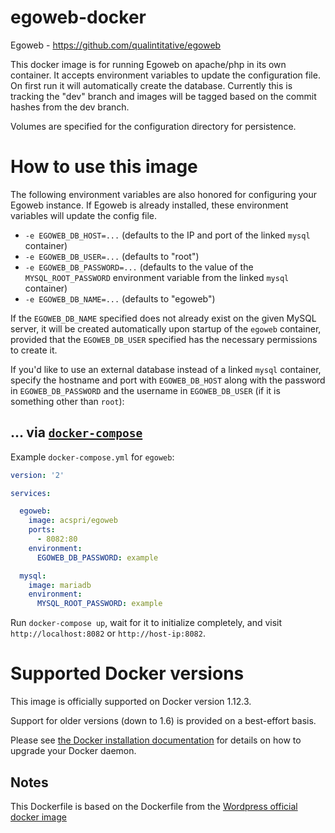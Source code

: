 egoweb-docker
==========

Egoweb - https://github.com/qualintitative/egoweb 

This docker image is for running Egoweb on apache/php in its own container. It accepts environment variables to update the configuration file. On first run it will automatically create the database. Currently this is tracking the "dev" branch and images will be tagged based on the commit hashes from the dev branch.

Volumes are specified for the configuration directory for persistence.

# How to use this image

The following environment variables are also honored for configuring your Egoweb instance. If Egoweb is already installed, these environment variables will update the config file.

-	`-e EGOWEB_DB_HOST=...` (defaults to the IP and port of the linked `mysql` container)
-	`-e EGOWEB_DB_USER=...` (defaults to "root")
-	`-e EGOWEB_DB_PASSWORD=...` (defaults to the value of the `MYSQL_ROOT_PASSWORD` environment variable from the linked `mysql` container)
-	`-e EGOWEB_DB_NAME=...` (defaults to "egoweb")

If the `EGOWEB_DB_NAME` specified does not already exist on the given MySQL server, it will be created automatically upon startup of the `egoweb` container, provided that the `EGOWEB_DB_USER` specified has the necessary permissions to create it.

If you'd like to use an external database instead of a linked `mysql` container, specify the hostname and port with `EGOWEB_DB_HOST` along with the password in `EGOWEB_DB_PASSWORD` and the username in `EGOWEB_DB_USER` (if it is something other than `root`):

## ... via [`docker-compose`](https://github.com/docker/compose)

Example `docker-compose.yml` for `egoweb`:

```yaml
version: '2'

services:

  egoweb:
    image: acspri/egoweb
    ports:
      - 8082:80
    environment:
      EGOWEB_DB_PASSWORD: example

  mysql:
    image: mariadb
    environment:
      MYSQL_ROOT_PASSWORD: example
```

Run `docker-compose up`, wait for it to initialize completely, and visit `http://localhost:8082` or `http://host-ip:8082`.

# Supported Docker versions

This image is officially supported on Docker version 1.12.3.

Support for older versions (down to 1.6) is provided on a best-effort basis.

Please see [the Docker installation documentation](https://docs.docker.com/installation/) for details on how to upgrade your Docker daemon.

Notes
-----

This Dockerfile is based on the Dockerfile from the [Wordpress official docker image](https://github.com/docker-library/wordpress/tree/8ab70dd61a996d58c0addf4867a768efe649bf65/php5.6/apache)
